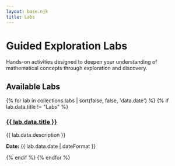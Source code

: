 ```yaml
---
layout: base.njk
title: Labs
---
```


# Guided Exploration Labs

Hands-on activities designed to deepen your understanding of mathematical concepts through exploration and discovery.

## Available Labs

{% for lab in collections.labs | sort(false, false, 'data.date') %}
{% if lab.data.title != "Labs" %}
<div class="content-card">
<h3><a href="{{ lab.url }}">{{ lab.data.title }}</a></h3>
<p>{{ lab.data.description }}</p>
<p class="lab-date"><strong>Date:</strong> {{ lab.data.date | dateFormat }}</p>
</div>
{% endif %}
{% endfor %}
